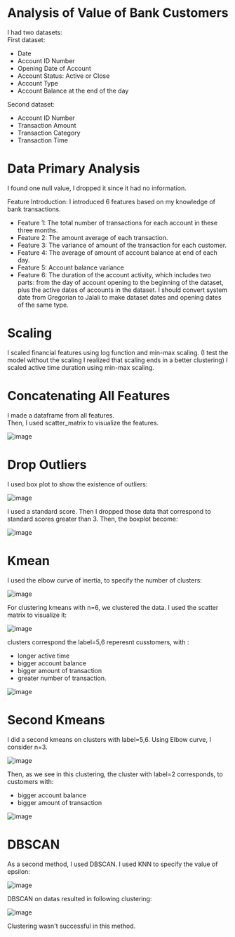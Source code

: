 # Analysis of Value of Bank Customers

I had two datasets:   
First dataset: 
- Date 
- Account ID Number
- Opening Date of Account
- Account Status: Active or Close
- Account Type
- Account Balance at the end of the day     

Second dataset:  
- Account ID Number
- Transaction Amount
- Transaction Category
- Transaction Time  

# Data Primary Analysis
I found one null value, I dropped it since it had no information. 

Feature Introduction:
I introduced 6 features based on my knowledge of bank transactions. 

- Feature 1: The total number of transactions for each account in these three months.
- Feature 2: The amount average of each transaction.
- Feature 3: The variance of amount of the transaction for each customer.
- Feature 4: The average of amount of account balance at end of each day. 
- Feature 5: Account balance variance
- Feature 6: The duration of the account activity, which includes two parts: from the day of account opening to the beginning of the dataset, plus the active dates of accounts in the dataset.  I should convert system date from Gregorian to Jalali to make dataset dates and opening dates of the same type.  

# Scaling 
I scaled financial features using log function and min-max scaling. (I test the model without the scaling I realized that scaling ends in a better clustering)
I scaled active time duration using min-max scaling.   

# Concatenating All Features
I made a dataframe from all features.  
Then, I used scatter_matrix to visualize the features.   

![image](https://user-images.githubusercontent.com/67642255/142855233-7a43cdfa-5f66-4413-b74d-349533669999.png) 

# Drop Outliers

I used box plot to show the existence of outliers:  

![image](https://user-images.githubusercontent.com/67642255/142855346-de9ca099-2255-451b-a0ca-b44f2ca59613.png)   

I used a standard score. Then I dropped those data that correspond to standard scores greater than 3. 
Then, the boxplot become:  

![image](https://user-images.githubusercontent.com/67642255/142855428-670b78ee-2b44-4ecc-9470-3ccbf1b5929f.png)   

# Kmean
I used the elbow curve of inertia, to specify the number of clusters: 

![image](https://user-images.githubusercontent.com/67642255/142855497-b40d0a8f-c873-49b3-8184-7f5a4aa07f75.png)
  
  
For clustering kmeans with n=6, we clustered the data. I used the scatter matrix to visualize it: 

![image](https://user-images.githubusercontent.com/67642255/142855678-125a28ba-399f-4140-9138-1a93377a2f28.png)     


clusters correspond the label=5,6 reperesnt cusstomers, with :
- longer active time
- bigger account balance
- bigger amount of transaction 
- greater number of transaction. 

![image](https://user-images.githubusercontent.com/67642255/142855600-25f42098-e2cf-40e2-b0c8-4143b00668a0.png)  


# Second Kmeans
I did a second kmeans on clusters with label=5,6.
Using Elbow curve, I consider n=3.   

![image](https://user-images.githubusercontent.com/67642255/142856337-00a21841-aa81-435b-b9d3-468f8c1567af.png)    

Then, as we see in this clustering, the cluster with label=2 corresponds, to customers with:   

- bigger account balance
- bigger amount of transaction 

![image](https://user-images.githubusercontent.com/67642255/142857178-206ce98b-d6cc-4c83-8b87-c1b8536a00b1.png)  


# DBSCAN
As a second method, I used DBSCAN. 
I used KNN to specify the value of epsilon:  

![image](https://user-images.githubusercontent.com/67642255/142857063-cd4557a6-a030-4515-aea1-0c157baea075.png)  

DBSCAN on datas resulted in following clustering:

![image](https://user-images.githubusercontent.com/67642255/142857340-0fa13c12-c09d-42f6-aa05-167cb0bb33d6.png)  

Clustering wasn't successful in this method. 







